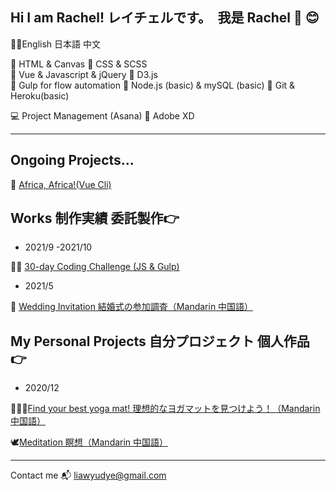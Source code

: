 ## Hi I am Rachel! レイチェルです。　我是 Rachel 👋 😊
💁‍♀️English 日本語 中文

🧶 HTML & Canvas
👗 CSS & SCSS      
👑 Vue & Javascript  & jQuery
👞 D3.js      
🐳 Gulp for flow automation
💍 Node.js (basic) & mySQL (basic) 
🦖 Git & Heroku(basic)

💻 Project Management (Asana)
🎡 Adobe XD

---
## Ongoing Projects...
🦏  [Africa, Africa!(Vue Cli)](https://rachel-liaw.github.io/africa_africa/#/)


## Works 制作実績 委託製作👉

- 2021/9 -2021/10

🏃‍♀️ [30-day Coding Challenge (JS & Gulp)](https://rachel-liaw.github.io/2021-Coding-Challenge/)

- 2021/5 

🌻 [Wedding Invitation 結婚式の参加調査（Mandarin 中国語）](https://rachel-liaw.github.io/wedding/wang-wang)

## My Personal Projects 自分プロジェクト 個人作品👉
- 2020/12 

🧘🏻‍♀️[Find your best yoga mat! 理想的なヨガマットを見つけよう！（Mandarin 中国語）](https://rachel-liaw.github.io/36deg-yoga/yogatest.html) 


🕊[Meditation 瞑想（Mandarin 中国語）](https://rachel-liaw.github.io/meditation/meditation.html) 

---
Contact me 📬 liawyudye@gmail.com

<!--
**Butterfly-L/Butterfly-L** is a ✨ _special_ ✨ repository because its `README.md` (this file) appears on your GitHub profile.

Here are some ideas to get you started:

- 🔭 I’m currently working on ...
- 🌱 I’m currently learning ...
- 👯 I’m looking to collaborate on ...
- 🤔 I’m looking for help with ...
- 💬 Ask me about ...
- 📫 How to reach me: ...
- 😄 Pronouns: ...
- ⚡ Fun fact: ...
-->
